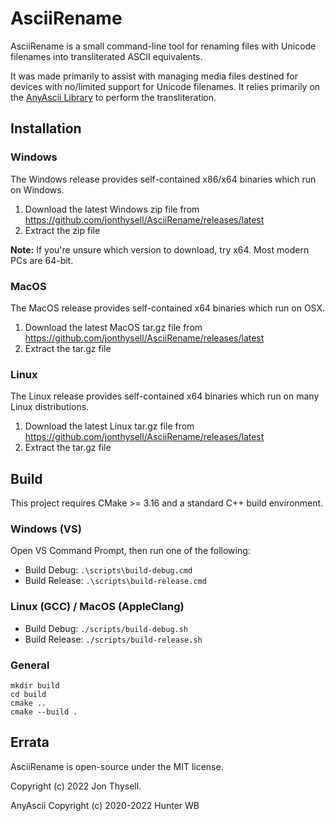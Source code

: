 # AsciiRename #

AsciiRename is a small command-line tool for renaming files with Unicode filenames into transliterated ASCII equivalents.

It was made primarily to assist with managing media files destined for devices with no/limited support for Unicode filenames. It relies primarily on the [AnyAscii Library](https://github.com/anyascii/anyascii) to perform the transliteration.

## Installation ##

### Windows ###

The Windows release provides self-contained x86/x64 binaries which run on Windows.

1. Download the latest Windows zip file from https://github.com/jonthysell/AsciiRename/releases/latest
2. Extract the zip file

**Note:** If you're unsure which version to download, try x64. Most modern PCs are 64-bit.

### MacOS ###

The MacOS release provides self-contained x64 binaries which run on OSX.

1. Download the latest MacOS tar.gz file from https://github.com/jonthysell/AsciiRename/releases/latest
2. Extract the tar.gz file

### Linux ###

The Linux release provides self-contained x64 binaries which run on many Linux distributions.

1. Download the latest Linux tar.gz file from https://github.com/jonthysell/AsciiRename/releases/latest
2. Extract the tar.gz file

## Build ##

This project requires CMake >= 3.16 and a standard C++ build environment.

### Windows (VS) ###

Open VS Command Prompt, then run one of the following:

* Build Debug: `.\scripts\build-debug.cmd`
* Build Release: `.\scripts\build-release.cmd`

### Linux (GCC) / MacOS (AppleClang) ###

* Build Debug: `./scripts/build-debug.sh`
* Build Release: `./scripts/build-release.sh`

### General ###

```
mkdir build
cd build
cmake ..
cmake --build .
```

## Errata ##

AsciiRename is open-source under the MIT license.

Copyright (c) 2022 Jon Thysell.

AnyAscii Copyright (c) 2020-2022 Hunter WB

